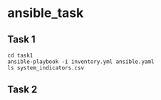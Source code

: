 # ansible_task

## Task 1
```shell
cd task1
ansible-playbook -i inventory.yml ansible.yaml
ls system_indicators.csv
```

## Task 2
